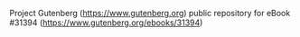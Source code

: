 Project Gutenberg (https://www.gutenberg.org) public repository for eBook #31394 (https://www.gutenberg.org/ebooks/31394)
